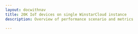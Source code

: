 ```yaml
---
layout: docwithnav
title: 20K IoT devices on single WinstarCloud instance
description: Overview of performance scenario and metrics 

---
```

